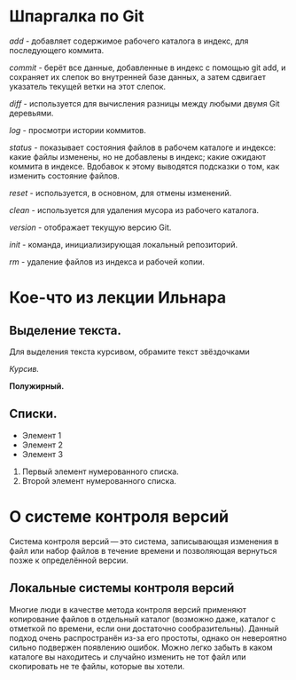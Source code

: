 # Шпаргалка по Git #

*add* - добавляет содержимое рабочего каталога в индекс, для последующего коммита.

*commit* - берёт все данные, добавленные в индекс с помощью git add, и сохраняет их слепок во внутренней базе данных, а затем сдвигает указатель текущей ветки на этот слепок.

*diff* - используется для вычисления разницы между любыми двумя Git деревьями.

*log* - просмотри истории коммитов.

*status* - показывает состояния файлов в рабочем каталоге и индексе: какие файлы изменены, но не добавлены в индекс; какие ожидают коммита в индексе. Вдобавок к этому выводятся подсказки о том, как изменить состояние файлов.

*reset* - используется, в основном, для отмены изменений.

*clean* - используется для удаления мусора из рабочего каталога.

*version* - отображает текущую версию Git.

*init* - команда, инициализирующая локальный репозиторий.

*rm* - удаление файлов из индекса и рабочей копии.


# Кое-что из лекции Ильнара #

## Выделение текста.

Для выделения текста курсивом, обрамите текст звёздочками 

*Курсив.*

**Полужирный.**


## Списки.

* Элемент 1
* Элемент 2
* Элемент 3

1. Первый элемент нумерованного списка.
2. Второй элемент нумерованного списка.


# О системе контроля версий

Система контроля версий — это система, записывающая изменения в файл или набор файлов в течение времени и позволяющая вернуться позже к определённой версии.

## Локальные системы контроля версий

Многие люди в качестве метода контроля версий применяют копирование файлов в отдельный каталог (возможно даже, каталог с отметкой по времени, если они достаточно сообразительны). Данный подход очень распространён из-за его простоты, однако он невероятно сильно подвержен появлению ошибок. Можно легко забыть в каком каталоге вы находитесь и случайно изменить не тот файл или скопировать не те файлы, которые вы хотели.